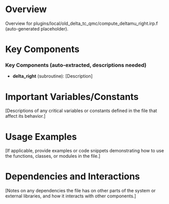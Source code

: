 # Overview

Overview for plugins/local/old_delta_tc_qmc/compute_deltamu_right.irp.f (auto-generated placeholder).

# Key Components

### Key Components (auto-extracted, descriptions needed)
- **delta_right** (subroutine): [Description]

# Important Variables/Constants

[Descriptions of any critical variables or constants defined in the file that affect its behavior.]

# Usage Examples

[If applicable, provide examples or code snippets demonstrating how to use the functions, classes, or modules in the file.]

# Dependencies and Interactions

[Notes on any dependencies the file has on other parts of the system or external libraries, and how it interacts with other components.]
